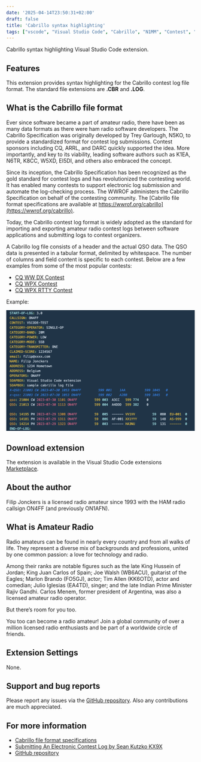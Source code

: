 ```yaml
---
date: '2025-04-14T23:50:31+02:00'
draft: false
title: 'Cabrillo syntax highlighting'
tags: ["vscode", "Visual Studio Code", "Cabrillo", "N1MM", "Contest", "amateur radio"]
---
```


Cabrillo syntax highlighting Visual Studio Code extension.

## Features

This extension provides syntax highlighting for the Cabrillo contest log file format.  The standard file extensions are **.CBR** and **.LOG**.

## What is the Cabrillo file format

Ever since software became a part of amateur radio, there have been as many data formats as there were ham radio software developers. The Cabrillo Specification was originally developed by Trey Garlough, N5KO, to provide a standardized format for contest log submissions. Contest sponsors including CQ, ARRL, and DARC quickly supported the idea. More importantly, and key to its viability, leading software authors such as K1EA, N6TR, K8CC, W5XD, EI5DI, and others also embraced the concept.

Since its inception, the Cabrillo Specification has been recognized as the gold standard for contest logs and has revolutionized the contesting world. It has enabled many contests to support electronic log submission and automate the log-checking process. The WWROF administers the Cabrillo Specification on behalf of the contesting community.  The [Cabrillo file format specifications are available at https://wwrof.org/cabrillo](https://wwrof.org/cabrillo).

Today, the Cabrillo contest log format is widely adopted as the standard for importing and exporting amateur radio contest logs between software applications and submitting logs to contest organizers.

A Cabrillo log file consists of a header and the actual QSO data. The QSO data is presented in a tabular format, delimited by whitespace. The number of columns and field content is specific to each contest. Below are a few examples from some of the most popular contests:

- [CQ WW DX Contest](http://www.cqww.com/cabrillo.htm)
- [CQ WPX Contest](http://www.cqwpx.com/cabrillo.htm)
- [CQ WPX RTTY Contest](http://www.cqwpxrtty.com/cabrillo.htm)

Example:

![sample](sample.png)

## Download extension

The extension is available in the Visual Studio Code extensions [Marketplace](https://marketplace.visualstudio.com/items?itemName=filipjonckers.cabrillo-syntax-highlighting).

## About the author

Filip Jonckers is a licensed radio amateur since 1993 with the HAM radio callsign ON4FF (and previously ON1AFN).

## What is Amateur Radio

Radio amateurs can be found in nearly every country and from all walks of life.
They represent a diverse mix of backgrounds and professions, united by one common passion: a love for technology and radio.

Among their ranks are notable figures such as the late King Hussein of Jordan; King Juan Carlos of Spain; Joe Walsh (WB6ACU), guitarist of the Eagles; Marlon Brando (FO5GJ), actor; Tim Allen (KK6OTD), actor and comedian; Julio Iglesias (EA4TD), singer; and the late Indian Prime Minister Rajiv Gandhi. Carlos Menem, former president of Argentina, was also a licensed amateur radio operator.

But there’s room for you too.

You too can become a radio amateur!
Join a global community of over a million licensed radio enthusiasts and be part of a worldwide circle of friends.

## Extension Settings

None.

## Support and bug reports

Please report any issues via the [GitHub repository](https://github.com/filipjonckers/cabrillo-syntax-highlighting-vscode).  Also any contributions are much appreciated.



## For more information

- [Cabrillo file format specifications](https://wwrof.org/cabrillo/)
- [Submitting An Electronic Contest Log by Sean Kutzko KX9X](https://www.arrl.org/files/file/Contest%20-%20General/Tutorials/Submitting%20An%20Electronic%20Contest%20Log.pdf)
- [GitHub repository](https://github.com/filipjonckers/cabrillo-syntax-highlighting-vscode)
